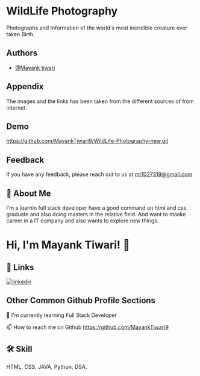 
# WildLife Photography

Photographs and Information of the world's most incridible creature ever taken Birth. 

## Authors

- [@Mayank tiwari](https://github.com/MayankTiwari9/Online-Food-Order-Websie.git)


## Appendix

The images and the links has been taken from the different sources of from internet.


## Demo

https://github.com/MayankTiwari9/WildLife-Photography-new.git


## Feedback

If you have any feedback, please reach out to us at mt1027319@gmail.com


## 🚀 About Me
I'm a learnin full stack developer have a good command on html and css. graduate and also doing masters in  the relative field. And want to maake career in a IT company and also wants to explore new things.


# Hi, I'm Mayank Tiwari! 👋


## 🔗 Links
[![linkedin](https://img.shields.io/badge/linkedin-0A66C2?style=for-the-badge&logo=linkedin&logoColor=white)](https://github.com/MayankTiwari9)

## Other Common Github Profile Sections

🧠 I'm currently learning Full Stack Developer


📫 How to reach me on Github https://github.com/MayankTiwari9


## 🛠 Skill
 HTML, CSS, JAVA, Python, DSA.

